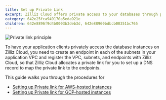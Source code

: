 ```yaml
---
title: Set up Private Link
excerpt: Zilliz Cloud offers private access to your databases through private links in case you do not want to have your database traffic go over the Internet.
category: 642e25fca949170a5eda921e
children: 642e8896f9d4b0003b3deb3d, 642e88960bdbcb00351bc765
---
```


![Private link principle](https://assets.zilliz.com/zillizCloudDocAssets/private_link_principle.png)

To have your application clients privately access the database instances on Zilliz Cloud, you need to create an endpoint in each of the subnets in your application VPC and register the VPC, subnets, and endpoints with Zilliz Cloud, so that Zilliz Cloud allocates a private link for you to set up a DNS record to map the private link to the endpoints.

This guide walks you through the procedures for

- [Setting up Private link for AWS-hosted instances](setup_private_link-aws.md)
- [Setting up Private link for GCP-hosted instances](setup_private_link-gcp.md)
